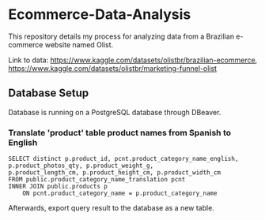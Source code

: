 # Ecommerce-Data-Analysis
This repository details my process for analyzing data from a Brazilian e-commerce website named Olist.

Link to data: https://www.kaggle.com/datasets/olistbr/brazilian-ecommerce, https://www.kaggle.com/datasets/olistbr/marketing-funnel-olist

## Database Setup
Database is running on a PostgreSQL database through DBeaver.

### Translate 'product' table product names from Spanish to English
```
SELECT distinct p.product_id, pcnt.product_category_name_english, p.product_photos_qty, p.product_weight_g,
p.product_length_cm, p.product_height_cm, p.product_width_cm
FROM public.product_category_name_translation pcnt 
INNER JOIN public.products p
	ON pcnt.product_category_name = p.product_category_name
```
Afterwards, export query result to the database as a new table.
